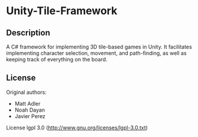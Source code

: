 Unity-Tile-Framework
====================

Description
-----------
A C# framework for implementing 3D tile-based games in Unity. It facilitates implementing character selection, movement, and path-finding, as well as keeping track of everything on the board.

License
-------
Original authors:
* Matt Adler
* Noah Dayan
* Javier Perez

License lgpl 3.0 (http://www.gnu.org/licenses/lgpl-3.0.txt)

